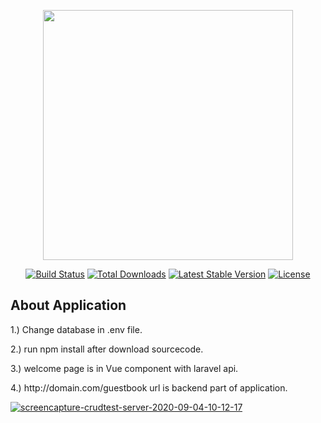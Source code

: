 <p align="center"><img src="https://res.cloudinary.com/dtfbvvkyp/image/upload/v1566331377/laravel-logolockup-cmyk-red.svg" width="400"></p>

<p align="center">
<a href="https://travis-ci.org/laravel/framework"><img src="https://travis-ci.org/laravel/framework.svg" alt="Build Status"></a>
<a href="https://packagist.org/packages/laravel/framework"><img src="https://poser.pugx.org/laravel/framework/d/total.svg" alt="Total Downloads"></a>
<a href="https://packagist.org/packages/laravel/framework"><img src="https://poser.pugx.org/laravel/framework/v/stable.svg" alt="Latest Stable Version"></a>
<a href="https://packagist.org/packages/laravel/framework"><img src="https://poser.pugx.org/laravel/framework/license.svg" alt="License"></a>
</p>

## About Application

<p>1.) Change database in .env file.</p>
<p>2.) run npm install after download sourcecode.</p>
<p>3.) welcome page is in Vue component with laravel api.</p>
<p>4.) http://domain.com/guestbook  url is backend part of application.</p>
<a href="https://ibb.co/MCs5kh6"><img src="https://i.ibb.co/TgkqMTL/screencapture-crudtest-server-2020-09-04-10-12-17.png" alt="screencapture-crudtest-server-2020-09-04-10-12-17" border="0"></a>


